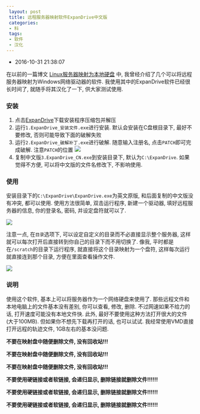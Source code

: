 ```yaml
---
 layout: post
 title: 远程服务器映射软件ExpanDrive中文版
 categories:
 - 科
 tags:
 - 软件
 - 汉化
---
```


- 2016-10-31 21:38:07

在以前的一篇博文 [Linux服务器映射为本地硬盘](http://jerkwin.github.io/2014/12/07/Linux%E6%9C%8D%E5%8A%A1%E5%99%A8%E6%98%A0%E5%B0%84%E4%B8%BA%E6%9C%AC%E5%9C%B0%E7%A1%AC%E7%9B%98/) 中, 我曾经介绍了几个可以将远程服务器映射为Windows网络驱动器的软件. 我使用其中的ExpanDrive软件已经很长时间了, 就随手将其汉化了一下, 供大家测试使用.

### 安装

1. 点击[ExpanDrive](http://jerkwin.github.io/prog/ExpanDrive1.8.4.zip)下载安装程序压缩包并解压
2. 运行`1.ExpanDrive_安装文件.exe`进行安装. 默认会安装在C盘根目录下, 最好不要修改, 否则可能导致下面的破解失败
3. 运行`2.ExpanDrive_破解补丁.exe`进行破解. 随意输入注册名, 点击`PATCH`即可完成破解. 注意`PATCH`的位置
	![](https://jerkwin.github.io/pic/expandrive_patch.png)
3. 复制中文版`3.ExpanDrive_CN.exe`到安装目录下, 默认为`C:\ExpanDrive`. 如果觉得不方便, 可以将中文版的文件名修改下, 不影响使用.

### 使用

安装目录下的`C:\ExpanDrive\ExpanDrive.exe`为英文原版, 和后面复制的中文版没有冲突, 都可以使用. 使用方法很简单, 双击运行程序, 新建一个驱动器, 填好远程服务器的信息, 你的登录名, 密码, 并设定盘符就可以了.

![](https://jerkwin.github.io/pic/expandrive_new.png)

注意一点, 在`目录`选项下, 可以设定自定义的目录而不必直接显示整个服务器, 这样就可以每次打开后直接转到你自己的目录下而不用切换了. 像我, 平时都是在`/scratch`的目录下运行程序, 就直接将这个目录映射为一个盘符, 这样每次运行就直接连到那个目录, 方便在里面查看操作文件.

![](https://jerkwin.github.io/pic/expandrive_dir.png)

### 说明

使用这个软件, 基本上可以将服务器作为一个网络硬盘来使用了. 那些远程文件和本地电脑上的文件基本没有差别, 你可以查看, 修改, 删除. 不过网速如果不给力的话, 打开速度可能没有本地文件快. 此外, 最好不要使用这种方法打开很大的文件(大于100MB). 但如果你不想先下载再打开的话, 也可以试试. 我经常使用VMD直接打开远程的轨迹文件, 1GB左右的基本没问题.

__不要在映射盘中随便删除文件, 没有回收站!!!__

__不要在映射盘中随便删除文件, 没有回收站!!!__

__不要在映射盘中随便删除文件, 没有回收站!!!__

__不要使用硬链接或者软链接, 会递归显示, 删除链接就删除文件!!!!!!__

__不要使用硬链接或者软链接, 会递归显示, 删除链接就删除文件!!!!!!__

__不要使用硬链接或者软链接, 会递归显示, 删除链接就删除文件!!!!!!__



